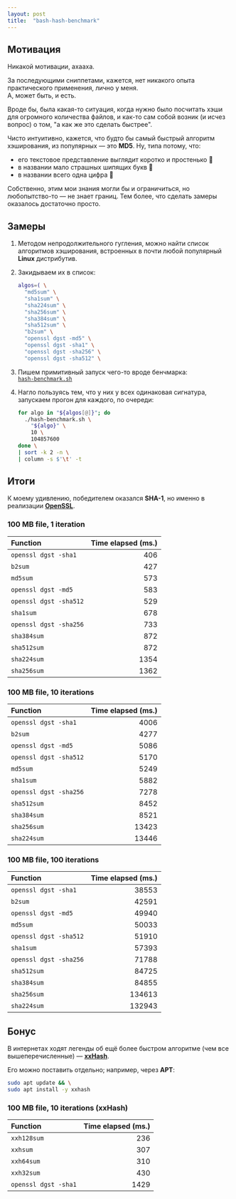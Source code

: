 ```yaml
---
layout: post
title:  "bash-hash-benchmark"
---
```


## Мотивация

Никакой мотивации, ахааха.

За последующими сниппетами, кажется, нет никакого опыта практического применения, лично у меня.<br />
А, может быть, и есть.

Вроде бы, была какая-то ситуация, когда нужно было посчитать хэши для огромного количества файлов, и как-то сам собой возник (и исчез вопрос) о том, "а как же это сделать быстрее".

Чисто интуитивно, кажется, что будто бы самый быстрый алгоритм хэширования, из популярных — это **MD5**. Ну, типа потому, что:

* его текстовое представление выглядит коротко и простенько 🤡
* в названии мало страшных шипящих букв 🤡
* в названии всего одна цифра 🤡

Собственно, этим мои знания могли бы и ограничиться, но любопытство-то — не знает границ. Тем более, что сделать замеры оказалось достаточно просто.

## Замеры

1. Методом непродолжительного гугления, можно найти список алгоритмов хэширования, встроенных в почти любой популярный **Linux** дистрибутив.
2. Закидываем их в список:

   ```bash
   algos=( \
     "md5sum" \
     "sha1sum" \
     "sha224sum" \
     "sha256sum" \
     "sha384sum" \
     "sha512sum" \
     "b2sum" \
     "openssl dgst -md5" \
     "openssl dgst -sha1" \
     "openssl dgst -sha256" \
     "openssl dgst -sha512" \
   ```

3. Пишем примитивный запуск чего-то вроде бенчмарка:<br />[`hash-benchmark.sh`](https://github.com/Danand/bash-hash-benchmark/blob/main/hash-benchmark.sh)
4. Нагло пользуясь тем, что у них у всех одинаковая сигнатура, запускаем прогон для каждого, по очереди:

   ```bash
   for algo in "${algos[@]}"; do
     ./hash-benchmark.sh \
       "${algo}" \
       10 \
       104857600
   done \
   | sort -k 2 -n \
   | column -s $'\t' -t
   ```

## Итоги

К моему удивлению, победителем оказался **SHA-1**, но именно в реализации [**OpenSSL**](https://www.openssl.org/).

### 100 MB file, 1 iteration

| Function | Time elapsed (ms.) |
|:--------|--------:|
| `openssl dgst -sha1` | 406 |
| `b2sum` | 427 |
| `md5sum`| 573 |
| `openssl dgst -md5` | 583 |
| `openssl dgst -sha512` | 529 |
| `sha1sum` | 678 |
| `openssl dgst -sha256` | 733 |
| `sha384sum` | 872 |
| `sha512sum` | 872 |
| `sha224sum` | 1354 |
| `sha256sum` | 1362 |

### 100 MB file, 10 iterations

| Function | Time elapsed (ms.) |
|:--------|--------:|
| `openssl dgst -sha1` | 4006 |
| `b2sum` | 4277 |
| `openssl dgst -md5` | 5086 |
| `openssl dgst -sha512` | 5170 |
| `md5sum` | 5249 |
| `sha1sum` | 5882 |
| `openssl dgst -sha256` | 7278 |
| `sha512sum` | 8452 |
| `sha384sum` | 8521 |
| `sha256sum` | 13423 |
| `sha224sum` | 13446 |

### 100 MB file, 100 iterations

| Function | Time elapsed (ms.) |
|:--------|--------:|
| `openssl dgst -sha1` | 38553 |
| `b2sum` | 42591 |
| `openssl dgst -md5` | 49940 |
| `md5sum` | 50033 |
| `openssl dgst -sha512` | 51910 |
| `sha1sum` | 57393 |
| `openssl dgst -sha256` | 71788 |
| `sha512sum` | 84725 |
| `sha384sum` | 84855 |
| `sha256sum` | 134613 |
| `sha224sum` | 132943 |

## Бонус

В интернетах ходят легенды об ещё более быстром алгоритме (чем все вышеперечисленные) — [**xxHash**](https://github.com/Cyan4973/xxHash).

Его можно поставить отдельно; например, через **APT**:

```bash
sudo apt update && \
sudo apt install -y xxhash
```

### 100 MB file, 10 iterations (**xxHash**)

| Function | Time elapsed (ms.) |
|:--------|--------:|
| `xxh128sum` | 236 |
| `xxhsum` | 307 |
| `xxh64sum` | 310 |
| `xxh32sum` | 430 |
| `openssl dgst -sha1` | 1429 |

